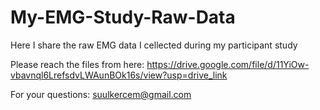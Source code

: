 # My-EMG-Study-Raw-Data
Here I share the raw EMG data I cellected during my participant study

Please reach the files from here: https://drive.google.com/file/d/11YiOw-vbavnql6LrefsdvLWAunBOk16s/view?usp=drive_link

For your questions: suulkercem@gmail.com
